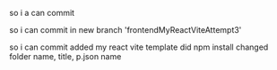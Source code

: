 so i a can commit

so i can commit in new branch 'frontendMyReactViteAttempt3'

so i can commit added my react vite template did npm install changed folder name, title, p.json name
